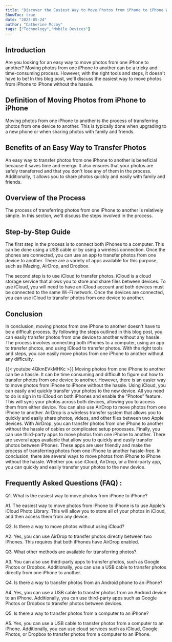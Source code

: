 ```yaml
---
title: "Discover the Easiest Way to Move Photos from iPhone to iPhone Without the Hassle!"
ShowToc: true 
date: "2023-05-24"
author: "Catherine Mccoy" 
tags: ["Technology","Mobile Devices"]
---
```

## Introduction 
Are you looking for an easy way to move photos from one iPhone to another? Moving photos from one iPhone to another can be a tricky and time-consuming process. However, with the right tools and steps, it doesn't have to be! In this blog post, we'll discuss the easiest way to move photos from iPhone to iPhone without the hassle. 

## Definition of Moving Photos from iPhone to iPhone 
Moving photos from one iPhone to another is the process of transferring photos from one device to another. This is typically done when upgrading to a new phone or when sharing photos with family and friends. 

## Benefits of an Easy Way to Transfer Photos 
An easy way to transfer photos from one iPhone to another is beneficial because it saves time and energy. It also ensures that your photos are safely transferred and that you don't lose any of them in the process. Additionally, it allows you to share photos quickly and easily with family and friends. 

## Overview of the Process 
The process of transferring photos from one iPhone to another is relatively simple. In this section, we'll discuss the steps involved in the process. 

## Step-by-Step Guide
The first step in the process is to connect both iPhones to a computer. This can be done using a USB cable or by using a wireless connection. Once the phones are connected, you can use an app to transfer photos from one device to another. There are a variety of apps available for this purpose, such as iMazing, AirDrop, and Dropbox. 

The second step is to use iCloud to transfer photos. iCloud is a cloud storage service that allows you to store and share files between devices. To use iCloud, you will need to have an iCloud account and both devices must be connected to the same Wi-Fi network. Once the devices are connected, you can use iCloud to transfer photos from one device to another. 

## Conclusion
In conclusion, moving photos from one iPhone to another doesn't have to be a difficult process. By following the steps outlined in this blog post, you can easily transfer photos from one device to another without any hassle. The process involves connecting both iPhones to a computer, using an app to transfer photos, and using iCloud to transfer photos. With the right tools and steps, you can easily move photos from one iPhone to another without any difficulty.

{{< youtube 4QkmEVkMHKc >}} 
Moving photos from one iPhone to another can be a hassle. It can be time consuming and difficult to figure out how to transfer photos from one device to another. However, there is an easier way to move photos from iPhone to iPhone without the hassle. Using iCloud, you can easily and quickly transfer your photos to the new device. All you need to do is sign in to iCloud on both iPhones and enable the “Photos” feature. This will sync your photos across both devices, allowing you to access them from either device. You can also use AirDrop to move photos from one iPhone to another. AirDrop is a wireless transfer system that allows you to quickly and easily share photos, videos, and other files between two Apple devices. With AirDrop, you can transfer photos from one iPhone to another without the hassle of cables or complicated setup processes. Finally, you can use third-party apps to move photos from one iPhone to another. There are several apps available that allow you to quickly and easily transfer photos between iPhones. These apps are user friendly and make the process of transferring photos from one iPhone to another hassle-free. In conclusion, there are several ways to move photos from iPhone to iPhone without the hassle. Whether you use iCloud, AirDrop, or a third-party app, you can quickly and easily transfer your photos to the new device.

## Frequently Asked Questions (FAQ) :
Q1. What is the easiest way to move photos from iPhone to iPhone?

A1. The easiest way to move photos from iPhone to iPhone is to use Apple's iCloud Photo Library. This will allow you to store all of your photos in iCloud, and then access them from any device. 

Q2. Is there a way to move photos without using iCloud?

A2. Yes, you can use AirDrop to transfer photos directly between two iPhones. This requires that both iPhones have AirDrop enabled. 

Q3. What other methods are available for transferring photos?

A3. You can also use third-party apps to transfer photos, such as Google Photos or Dropbox. Additionally, you can use a USB cable to transfer photos directly from one iPhone to another. 

Q4. Is there a way to transfer photos from an Android phone to an iPhone?

A4. Yes, you can use a USB cable to transfer photos from an Android device to an iPhone. Additionally, you can use third-party apps such as Google Photos or Dropbox to transfer photos between devices. 

Q5. Is there a way to transfer photos from a computer to an iPhone?

A5. Yes, you can use a USB cable to transfer photos from a computer to an iPhone. Additionally, you can use cloud services such as iCloud, Google Photos, or Dropbox to transfer photos from a computer to an iPhone.


